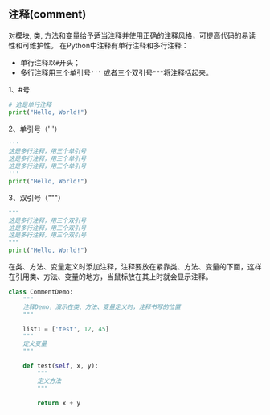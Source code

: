 ## 注释(comment)

对模块, 类, 方法和变量给予适当注释并使用正确的注释风格，可提高代码的易读性和可维护性。
在Python中注释有单行注释和多行注释：
- 单行注释以```#```开头；
- 多行注释用三个单引号```'''``` 或者三个双引号```"""```将注释括起来。

1、#号
```python
# 这是单行注释
print("Hello, World!")
```

2、单引号（'''）
```python
'''
这是多行注释，用三个单引号
这是多行注释，用三个单引号
这是多行注释，用三个单引号
'''
print("Hello, World!")
```

3、双引号（"""）
```python
"""
这是多行注释，用三个双引号
这是多行注释，用三个双引号
这是多行注释，用三个双引号
"""
print("Hello, World!")
```

在类、方法、变量定义时添加注释，注释要放在紧靠类、方法、变量的下面，这样在引用类、方法、变量的地方，当鼠标放在其上时就会显示注释。
```python
class CommentDemo:
    """
    注释Demo，演示在类、方法、变量定义时，注释书写的位置
    """

    list1 = ['test', 12, 45]
    """
    定义变量
    """

    def test(self, x, y):
        """
        定义方法
        """

        return x + y
```
